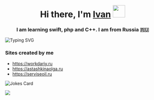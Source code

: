 <h1 align="center">Hi there, I'm <a href="https://daniilshat.ru/" target="_blank">Ivan</a> 
<img src="https://github.com/blackcater/blackcater/raw/main/images/Hi.gif" width="40" height="40"/></h1>
<h3 align="center">I am learning swift, php and C++. I am from Russia 🇷🇺</h3>

<img src="https://readme-typing-svg.herokuapp.com?font=Fira+Code&pause=1000&color=3DF6F7&background=FDFFD201&center=true&vCenter=true&width=700&lines=SwiftUI%2C+UIKit%2C+SwiftPM%2C+GCD%2C+Combine%2C+SpriteKit...;PHP%2C+Codeigniter%2C+Yii2" alt="Typing SVG" />

<h3> Sites created by me</H3>
<ul>
  <li><a href="https://workdariy.ru">https://workdariy.ru</a></li>
  <li><a href="https://astashkinaolga.ru">https://astashkinaolga.ru</a></li>
  <li><a href="https://serviseoil.ru">https://serviseoil.ru</a></li>
</ul>

<img src="https://readme-jokes.vercel.app/api" alt="Jokes Card" />

![](https://github-profile-summary-cards.vercel.app/api/cards/repos-per-language?username=ivanKispaj&theme=solarized_dark)

